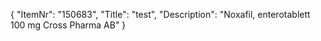 {
  "ItemNr": "150683",
  "Title": "test",
  "Description": "Noxafil, enterotablett 100 mg Cross Pharma AB"
}